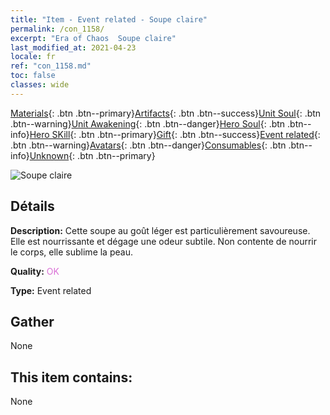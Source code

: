 ```yaml
---
title: "Item - Event related - Soupe claire"
permalink: /con_1158/
excerpt: "Era of Chaos  Soupe claire"
last_modified_at: 2021-04-23
locale: fr
ref: "con_1158.md"
toc: false
classes: wide
---
```

 [Materials](/ItemsFR/){: .btn .btn--primary}[Artifacts](/ItemsFR/Artifacts/){: .btn .btn--success}[Unit Soul](/ItemsFR/UnitSoul/){: .btn .btn--warning}[Unit Awakening](/ItemsFR/UnitAwakening/){: .btn .btn--danger}[Hero Soul](/ItemsFR/HeroSoul/){: .btn .btn--info}[Hero SKill](/ItemsFR/HeroSkill/){: .btn .btn--primary}[Gift](/ItemsFR/Gift/){: .btn .btn--success}[Event related](/ItemsFR/Events/){: .btn .btn--warning}[Avatars](/ItemsFR/Avatars/){: .btn .btn--danger}[Consumables](/ItemsFR/Consumables/){: .btn .btn--info}[Unknown](/ItemsFR/Unknown/){: .btn .btn--primary}

 ![Soupe claire](/images/t/i_8150001.png)

## Détails
 **Description:** Cette soupe au goût léger est particulièrement savoureuse. Elle est nourrissante et dégage une odeur subtile. Non contente de nourrir le corps, elle sublime la peau.

 **Quality:** <span style="color: #DA70D6">OK</span>

 **Type:** Event related

## Gather

  None

## This item contains:

  None

